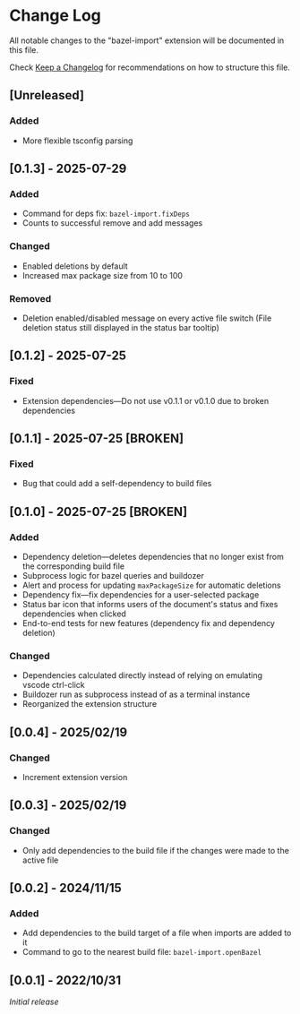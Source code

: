 # Change Log

All notable changes to the "bazel-import" extension will be documented in this file.

Check [Keep a Changelog](http://keepachangelog.com/) for recommendations on how to structure this file.

## [Unreleased]

### Added

- More flexible tsconfig parsing

## [0.1.3] - 2025-07-29

### Added

- Command for deps fix: `bazel-import.fixDeps`
- Counts to successful remove and add messages

### Changed

- Enabled deletions by default
- Increased max package size from 10 to 100

### Removed

- Deletion enabled/disabled message on every active file switch (File deletion status still displayed in the status bar tooltip)

## [0.1.2] - 2025-07-25

### Fixed

- Extension dependencies—Do not use v0.1.1 or v0.1.0 due to broken dependencies

## [0.1.1] - 2025-07-25 [BROKEN]

### Fixed

- Bug that could add a self-dependency to build files

## [0.1.0] - 2025-07-25 [BROKEN]

### Added

- Dependency deletion—deletes dependencies that no longer exist from the corresponding build file
- Subprocess logic for bazel queries and buildozer
- Alert and process for updating `maxPackageSize` for automatic deletions
- Dependency fix—fix dependencies for a user-selected package
- Status bar icon that informs users of the document's status and fixes dependencies when clicked
- End-to-end tests for new features (dependency fix and dependency deletion)

### Changed

- Dependencies calculated directly instead of relying on emulating vscode ctrl-click
- Buildozer run as subprocess instead of as a terminal instance
- Reorganized the extension structure

## [0.0.4] - 2025/02/19

### Changed

- Increment extension version

## [0.0.3] - 2025/02/19

### Changed

- Only add dependencies to the build file if the changes were made to the active file

## [0.0.2] - 2024/11/15

### Added

- Add dependencies to the build target of a file when imports are added to it
- Command to go to the nearest build file: `bazel-import.openBazel`

## [0.0.1] - 2022/10/31

_Initial release_
